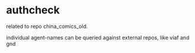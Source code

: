 # authcheck
related to repo china_comics_old.

individual agent-names can be queried against external repos, like viaf and gnd
